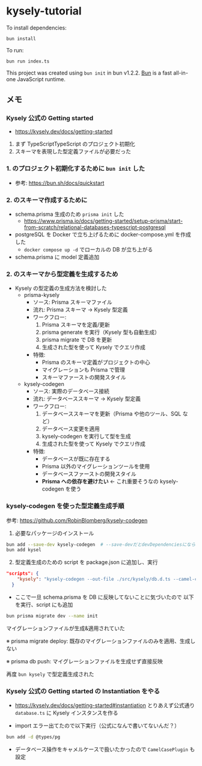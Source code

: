 # kysely-tutorial

To install dependencies:

```bash
bun install
```

To run:

```bash
bun run index.ts
```

This project was created using `bun init` in bun v1.2.2. [Bun](https://bun.sh) is a fast all-in-one JavaScript runtime.

## メモ

### Kysely 公式の Getting started

- https://kysely.dev/docs/getting-started

1. まず TypeScriptTypeScript のプロジェクト初期化
2. スキーマを表現した型定義ファイルが必要だった

### 1. のプロジェクト初期化するために `bun init` した

- 参考: https://bun.sh/docs/quickstart

### 2. のスキーマ作成するために

- schema.prisma 生成のため `prisma init` した
  - https://www.prisma.io/docs/getting-started/setup-prisma/start-from-scratch/relational-databases-typescript-postgresql
- postgreSQL を Docker で立ち上げるために docker-compose.yml を作成した
  - `docker compose up -d` でローカルの DB が立ち上がる
- schema.prisma に model 定義追加

### 2. のスキーマから型定義を生成するため

- Kysely の型定義の生成方法を検討した
  - prisma-kysely
    - ソース: Prisma スキーマファイル
    - 流れ: Prisma スキーマ → Kysely 型定義
    - ワークフロー:
      1. Prisma スキーマを定義/更新
      2. prisma generate を実行（Kysely 型も自動生成）
      3. prisma migrate で DB を更新
      4. 生成された型を使って Kysely でクエリ作成
    - 特徴:
      - Prisma のスキーマ定義がプロジェクトの中心
      - マイグレーションも Prisma で管理
      - スキーマファーストの開発スタイル
  - kysely-codegen
    - ソース: 実際のデータベース接続
    - 流れ: データベーススキーマ → Kysely 型定義
    - ワークフロー:
      1. データベーススキーマを更新（Prisma や他のツール、SQL など）
      2. データベース変更を適用
      3. kysely-codegen を実行して型を生成
      4. 生成された型を使って Kysely でクエリ作成
    - 特徴:
      - データベースが既に存在する
      - Prisma 以外のマイグレーションツールを使用
      - データベースファーストの開発スタイル
      - **Prisma への依存を避けたい** ← これ重要そうなの kysely-codegen を使う

### kysely-codegen を使った型定義生成手順

参考: https://github.com/RobinBlomberg/kysely-codegen

1. 必要なパッケージのインストール

```bash
bun add --save-dev kysely-codegen  # --save-devだとdevDependenciesにならない
bun add kysel
```

2. 型定義生成のための script を package.json に追加し、実行

```json
"scripts": {
    "kysely": "kysely-codegen --out-file ./src/kysely/db.d.ts --camel-case --runtime-enums=false"
  }
```

- ここで一旦 schema.prisma を DB に反映してないことに気づいたので
  以下を実行、script にも追加

```bash
bun prisma migrate dev --name init
```

マイグレーションファイルが生成&適用されていた

※ prisma migrate deploy: 既存のマイグレーションファイルのみを適用、生成しない

※ prisma db push: マイグレーションファイルを生成せず直接反映

再度 `bun kysely` で型定義生成された

### Kysely 公式の Getting started の Instantiation をやる

- https://kysely.dev/docs/getting-started#instantiation
  とりあえず公式通り`database.ts` に Kysely インスタンスを作る

- import エラー出てたので以下実行（公式になんで書いてないんだ？）

```bash
bun add -d @types/pg
```

- データベース操作をキャメルケースで扱いたかったので `CamelCasePlugin` も設定
